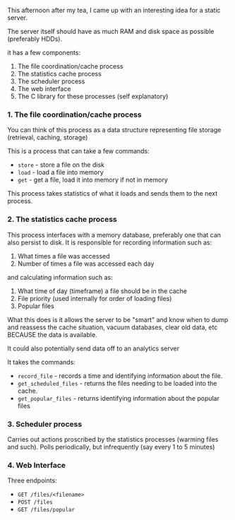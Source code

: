 This afternoon after my tea, I came up with an interesting idea for a static server.

The server itself should have as much RAM and disk space as possible (preferably HDDs).

it has a few components:

1. The file coordination/cache process
2. The statistics cache process
3. The scheduler process
4. The web interface
5. The C library for these processes (self explanatory)

### 1. The file coordination/cache process

You can think of this process as a data structure representing file storage (retrieval, caching, storage)

This is a process that can take a few commands:
- `store` - store a file on the disk
- `load` - load a file into memory
- `get` - get a file, load it into memory if not in memory

This process takes statistics of what it loads and sends them to the next process.

### 2. The statistics cache process

This process interfaces with a memory database, preferably one that can also persist to disk. It is responsible for recording information such as:

1. What times a file was accessed
2. Number of times a file was accessed each day

and calculating information such as:

1. What time of day (timeframe) a file should be in the cache
2. File priority (used internally for order of loading files)
3. Popular files

What this does is it allows the server to be "smart" and know when to dump and reassess the cache situation, vacuum databases, clear old data, etc BECAUSE the data is available.

It could also potentially send data off to an analytics server

It takes the commands:

- `record_file` - records a time and identifying information about the file.
- `get_scheduled_files` - returns the files needing to be loaded into the cache.
- `get_popular_files` - returns identifying information about the popular files

### 3. Scheduler process

Carries out actions proscribed by the statistics processes (warming files and such). Polls periodically, but infrequently (say every 1 to 5 minutes)

### 4. Web Interface

Three endpoints:

- `GET /files/<filename>`
- `POST /files`
- `GET /files/popular`